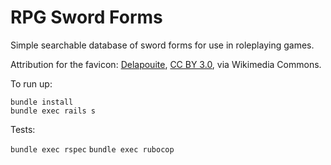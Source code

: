 # RPG Sword Forms

Simple searchable database of sword forms for use in roleplaying games.

Attribution for the favicon: [Delapouite](https://commons.wikimedia.org/wiki/File:61_Glavo_.svg), [CC BY 3.0](https://creativecommons.org/licenses/by/3.0), via Wikimedia Commons.

To run up:

```
bundle install
bundle exec rails s
```

Tests:

`bundle exec rspec`
`bundle exec rubocop`
